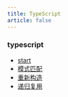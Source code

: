 ```yaml
---
title: TypeScript
article: false
---
```


### typescript

- [start](1.md)
- [模式匹配](2.md)
- [重新构造](3.md)
- [递归复用](4.md)
